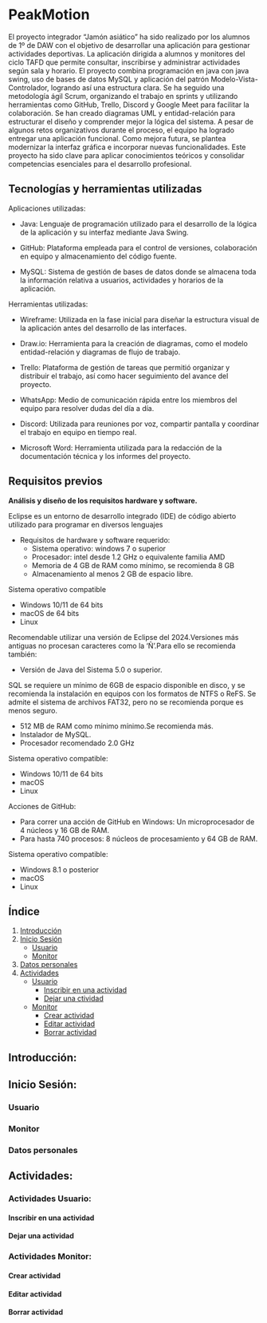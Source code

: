 # PeakMotion
El proyecto integrador “Jamón asiático” ha sido realizado por los alumnos de 1º de DAW con el objetivo de desarrollar una aplicación para gestionar actividades deportivas. La aplicación dirigida a alumnos y monitores del ciclo TAFD que permite consultar, inscribirse y administrar actividades según sala y horario. El proyecto combina programación en java con java swing, uso de bases de datos MySQL y aplicación del patrón Modelo-Vista-Controlador, logrando así una estructura clara. Se ha seguido una metodología ágil Scrum, organizando el trabajo en sprints y utilizando herramientas como GitHub, Trello, Discord y Google Meet para facilitar la colaboración. Se han creado diagramas UML y entidad-relación para estructurar el diseño y comprender mejor la lógica del sistema. A pesar de algunos retos organizativos durante el proceso, el equipo ha logrado entregar una aplicación funcional. Como mejora futura, se plantea modernizar la interfaz gráfica e incorporar nuevas funcionalidades. Este proyecto ha sido clave para aplicar conocimientos teóricos y consolidar competencias esenciales para el desarrollo profesional.

## Tecnologías y herramientas utilizadas

Aplicaciones utilizadas:
- Java: Lenguaje de programación utilizado para el desarrollo de la lógica de la aplicación y su interfaz mediante Java Swing.

- GitHub: Plataforma empleada para el control de versiones, colaboración en equipo y almacenamiento del código fuente.

- MySQL: Sistema de gestión de bases de datos donde se almacena toda la información relativa a usuarios, actividades y horarios de la aplicación.

Herramientas utilizadas:

- Wireframe: Utilizada en la fase inicial para diseñar la estructura visual de la aplicación antes del desarrollo de las interfaces.

- Draw.io: Herramienta para la creación de diagramas, como el modelo entidad-relación y diagramas de flujo de trabajo.

- Trello: Plataforma de gestión de tareas que permitió organizar y distribuir el trabajo, así como hacer seguimiento del avance del proyecto.

- WhatsApp: Medio de comunicación rápida entre los miembros del equipo para resolver dudas del día a día.

- Discord: Utilizada para reuniones por voz, compartir pantalla y coordinar el trabajo en equipo en tiempo real.

- Microsoft Word: Herramienta utilizada para la redacción de la documentación técnica y los informes del proyecto.

## Requisitos previos
**Análisis y diseño de los requisitos hardware y software.**

Eclipse es un entorno de desarrollo integrado (IDE) de código abierto utilizado para programar en diversos lenguajes
- Requisitos de hardware y software requerido:
  * Sistema operativo: windows 7 o superior
  * Procesador: intel desde 1.2 GHz o equivalente familia AMD
  * Memoria de 4 GB de RAM como mínimo, se recomienda 8 GB 
  * Almacenamiento al menos 2 GB de espacio libre.

Sistema operativo compatible
  * Windows 10/11 de 64 bits
  * macOS de 64 bits
  * Linux 

Recomendable utilizar una versión de Eclipse del 2024.Versiones más antiguas no procesan caracteres como la ‘Ñ’.Para ello se recomienda también:
  * Versión de Java del Sistema 5.0 o superior.

SQL se requiere un mínimo de 6GB de espacio disponible en disco, y se recomienda la instalación en equipos con los formatos de NTFS o ReFS. Se admite el sistema de archivos FAT32, pero no se recomienda porque es menos seguro.
  * 512 MB de RAM como mínimo mínimo.Se recomienda más.
  * Instalador de MySQL.
  * Procesador recomendado 2.0 GHz

Sistema operativo compatible:
  * Windows 10/11 de 64 bits
  * macOS 
  * Linux 

Acciones de GitHub:
  * Para correr una acción de GitHub en Windows: Un microprocesador de 4 núcleos y 16 GB de RAM.
  * Para hasta 740 procesos: 8 núcleos de procesamiento y 64 GB de RAM.

Sistema operativo compatible:
  * Windows 8.1 o posterior
  * macOS 
  * Linux 


 ## Índice

1. [Introducción](#introducción)
2. [Inicio Sesión](#inicio-sesión)
   * [Usuario](#usuario)
   * [Monitor](#monitor)
3. [Datos personales](#datos-personales)
4. [Actividades](#actividades)
   * [Usuario](#actividades-usuario)
     * [Inscribir en una actividad](#inscribir-en-una-actividad)
     * [Dejar una ctividad](#dejar-una-actividad)
   * [Monitor](#actividades-monitor)
     * [Crear actividad](#crear-actividad)
     * [Editar actividad](#editar-actividad)
     * [Borrar actividad](#borrar-actividad)
 
## Introducción:
## Inicio Sesión:
### Usuario
### Monitor
### Datos personales
## Actividades:
### Actividades Usuario:
#### Inscribir en una actividad
#### Dejar una actividad
### Actividades Monitor:
#### Crear actividad
#### Editar actividad
#### Borrar actividad
